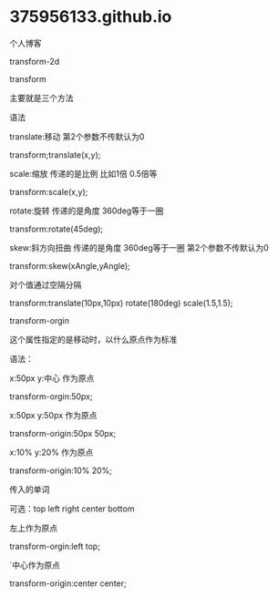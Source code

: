 # 375956133.github.io
个人博客

transform-2d



transform

主要就是三个方法

语法

translate:移动 第2个参数不传默认为0

transform;translate(x,y);

scale:缩放  传递的是比例 比如1倍  0.5倍等

transform:scale(x,y);

rotate:旋转 传递的是角度 360deg等于一圈

transform:rotate(45deg);

skew:斜方向扭曲   传递的是角度  360deg等于一圈 第2个参数不传默认为0

transform:skew(xAngle,yAngle);

对个值通过空隔分隔

transform:translate(10px,10px)  rotate(180deg)   scale(1.5,1.5);

transform-orgin

这个属性指定的是移动时，以什么原点作为标准

语法：

x:50px   y:中心 作为原点

transform-orgin:50px;

x:50px  y:50px 作为原点

transform-origin:50px 50px;

x:10% y:20% 作为原点

transform-origin:10% 20%;

传入的单词

可选：top left right  center  bottom

左上作为原点

transform-orgin:left top;

`中心作为原点

transform-origin:center center;








